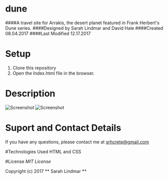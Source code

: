 # dune
####A travel site for Arrakis, the desert planet featured in Frank Herbert's Dune series. 
####Designed by Sarah Lindmar and David Hale
####Created 08.04.2017
####Last Modified 12.17.2017

# Setup
1. Clone this repository
2. Open the Index.html file in the browser. 

# Description
![Screenshot]()
![Screenshot]()

# Suport and Contact Details
If you have any questions, please contact me at srhcrete@gmail.com 

#Technologies Used
HTML and CSS

#License
*MIT License*

Copyright (c) 2017 ** Sarah Lindmar ** 
